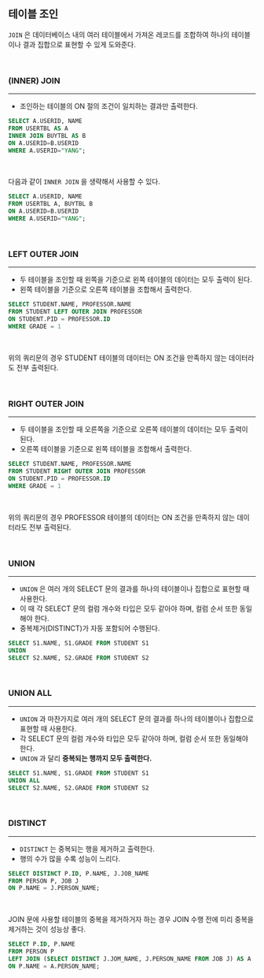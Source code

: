 
## 테이블 조인

`JOIN` 은 데이터베이스 내의 여러 테이블에서 가져온 레코드를 조합하여 하나의 테이블이나 결과 집합으로 표현할 수 있게 도와준다.


<br>

### (INNER) JOIN
---

- 조인하는 테이블의 ON 절의 조건이 일치하는 결과만 출력한다.

```sql
SELECT A.USERID, NAME 
FROM USERTBL AS A
INNER JOIN BUYTBL AS B 
ON A.USERID=B.USERID 
WHERE A.USERID="YANG";
```

<br>

다음과 같이 `INNER JOIN` 을 생략해서 사용할 수 있다.

```sql
SELECT A.USERID, NAME 
FROM USERTBL A, BUYTBL B 
ON A.USERID=B.USERID 
WHERE A.USERID="YANG";
```

<br>

### LEFT OUTER JOIN
---

- 두 테이블을 조인할 때 왼쪽을 기준으로 왼쪽 테이블의 데이터는 모두 출력이 된다.
- 왼쪽 테이블을 기준으로 오른쪽 테이블을 조합해서 출력한다.

```sql
SELECT STUDENT.NAME, PROFESSOR.NAME 
FROM STUDENT LEFT OUTER JOIN PROFESSOR 
ON STUDENT.PID = PROFESSOR.ID 
WHERE GRADE = 1
```

<br>

위의 쿼리문의 경우 STUDENT 테이블의 데이터는 ON 조건을 만족하지 않는 데이터라도 전부 출력된다.

<br>

### RIGHT OUTER JOIN
---

- 두 테이블을 조인할 때 오른쪽을 기준으로 오른쪽 테이블의 데이터는 모두 출력이 된다.
- 오른쪽 테이블을 기준으로 왼쪽 테이블을 조합해서 출력한다.

```sql
SELECT STUDENT.NAME, PROFESSOR.NAME 
FROM STUDENT RIGHT OUTER JOIN PROFESSOR 
ON STUDENT.PID = PROFESSOR.ID 
WHERE GRADE = 1
```

<br>

위의 쿼리문의 경우 PROFESSOR 테이블의 데이터는 ON 조건을 만족하지 않는 데이터라도 전부 출력된다.

<br>

### UNION
---

- `UNION` 은 여러 개의 SELECT 문의 결과를 하나의 테이블이나 집합으로 표현할 때 사용한다.
- 이 때 각 SELECT 문의 컬럼 개수와 타입은 모두 같아야 하며, 컬럼 순서 또한 동일해야 한다.
- 중복제거(DISTINCT)가 자동 포함되어 수행된다.

```sql
SELECT S1.NAME, S1.GRADE FROM STUDENT S1
UNION
SELECT S2.NAME, S2.GRADE FROM STUDENT S2
```

<br>

### UNION ALL
---

- `UNION` 과 마찬가지로 여러 개의 SELECT 문의 결과를 하나의 테이블이나 집합으로 표현할 때 사용한다.
- 각 SELECT 문의 컬럼 개수와 타입은 모두 같아야 하며, 컬럼 순서 또한 동일해야 한다.
- `UNION` 과 달리 <strong>중복되는 행까지 모두 출력한다.</strong>
  
```sql
SELECT S1.NAME, S1.GRADE FROM STUDENT S1
UNION ALL
SELECT S2.NAME, S2.GRADE FROM STUDENT S2
```

<br>

### DISTINCT
---

- `DISTINCT` 는 중복되는 행을 제거하고 출력한다.
- 행의 수가 많을 수록 성능이 느리다.

```sql
SELECT DISTINCT P.ID, P.NAME, J.JOB_NAME 
FROM PERSON P, JOB J
ON P.NAME = J.PERSON_NAME;
```

<br>

JOIN 문에 사용할 테이블의 중복을 제거하거자 하는 경우 JOIN 수행 전에 미리 중복을 제거하는 것이 성능상 좋다.

```sql
SELECT P.ID, P.NAME
FROM PERSON P
LEFT JOIN (SELECT DISTINCT J.JOM_NAME, J.PERSON_NAME FROM JOB J) AS A
ON P.NAME = A.PERSON_NAME;
```